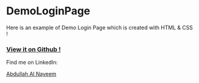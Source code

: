 # DemoLoginPage


Here is an example of Demo Login Page which is created with HTML & CSS !


### [View it on Github !](https://nayeemkhan7.github.io/DemoLoginPage/)


Find me on LinkedIn:

[Abdullah Al Nayeem](https://www.linkedin.com/in/AbdullahAlNayeem)
